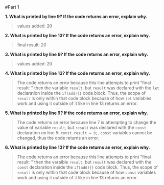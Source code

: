 #Part 1

**1. What is printed by line 9? If the code returns an error, explain why.**
> values added: 20

**2. What is printed by line 13? If the code returns an error, explain why.**
> final result: 20

**3. What is printed by line 9? If the code returns an error, explain why.**
> values added: 20

**4. What is printed by line 13? If the code returns an error, explain why.**
> The code returns an error because this line attempts to print "final result: " then the variable `result`, but `result` was declared with the `let` declaration inside the `if(add){}` code block. Thus, the scope of `result` is only within that code block because of how `let` variables work and using it outside of it like in line 13 returns an error.

**5. What is printed by line 9? If the code returns an error, explain why.**
> The code returns an error because line 7 is attempting to change the value of variable `result`, but `result` was declared with the `const` declaration on line 5: `const result = 0;`. `const` variables cannot be changed, thus the code returns an error.

**6. What is printed by line 13? If the code returns an error, explain why.**
> The code returns an error because this line attempts to print "final result: " then the varaible `result`, but `result` was declared with the `const` declaration inside the `if(add){}` code block. Thus, the scope of `result` is only within that code block because of how `const` variables work and using it outside of it like in line 13 returns an error.
